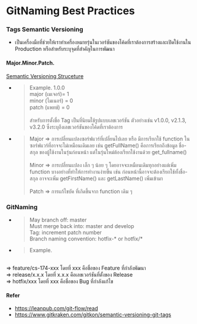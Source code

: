 # GitNaming Best Practices

### Tags Semantic Versioning 
* เป็นเครื่องมือที่ช่วยให้เราทำเครื่องหมายรุ่นในเวอร์ชันของโค้ดที่เราต้องการสร้างและเปิดใช้งานใน Production หรือสำหรับระบุจุดที่สำคัญในการพัฒนา
#### Major.Minor.Patch.
[Semantic Versioning Struceture](https://lh3.googleusercontent.com/W0hV4oisvCb5b0iTzbFCZSbXZiQXLwncMnBTRaE8RcaG3nv2stKPbfReK84Dry_-gfi9cOvdorPCaJWMXx1IZHm33plYzxQQi119nxHS0uv-dii0VEhB-t7nwPZ62DZGVm1U2Grh=s1600)
* > Example. 1.0.0 <br> major (เมเจอร์)= 1 <br>
minor (ไมเนอร์) = 0 <br>
patch (แพทช์) = 0 <br><br>
สำหรับการตั้งชื่อ Tag เป็นที่นิยมใช้รูปแบบเลขเวอร์ชัน ตัวอย่างเช่น v1.0.0, v2.1.3, v3.2.0 ซึ่งระบุถึงเลขเวอร์ชันของโค้ดที่เราต้องการ
* > Major => การเปลี่ยนแปลงซอร์ฟแวร์ที่เปลี่ยนไปเลย หรือ มีการเรียกใช้ function ในซอร์ฟแวร์ที่อาจจะไม่เหมือนเดิมเลย เช่น getFullName() คือการเรียกถึงข้อมูล ชื่อ-สกุล ของผู้ใช้งานในรุ่นก่อนหน้า แต่ในรุ่นใหม่ต้องเรียกใช้งานด้วย get_fullname()<br><br> Minor => การเปลี่ยนแปลง เล็ก ๆ น้อย ๆ โดยอาจจะเหมือนเดิมทุกอย่างแต่เพิ่ม function บางอย่างที่ทำให้การทำงานง่ายขึ้น เช่น ก่อนหน้านี้อาจจะต้องเรียกใช้ทั้งชื่อ-สกุล อาจจะเพิ่ม getFirstName() และ getLastName() เพิ่มเข้ามา
<br><br>Patch => การแก้ไขบัค ที่เกิดขึ้นจาก function เดิม ๆ

### GitNaming
* > May branch off: master
<br>Must merge back into: master and develop
<br>Tag: increment patch number
<br>Branch naming convention: hotfix-* or hotfix/*

* > Example.
<br>
=> feature/cs-174-xxx โดยที่ xxx คือชื่อของ Feature ที่กำลังพัฒนา
<br>=> release/x.x.x โดยที่ x.x.x คือเลขเวอร์ชันที่ตั้งของ Release
<br>=> hotfix/xxx โดยที่ xxx คือชื่อของ Bug ที่กำลังแก้ไข

#### Refer 
* https://leanpub.com/git-flow/read
* https://www.gitkraken.com/gitkon/semantic-versioning-git-tags